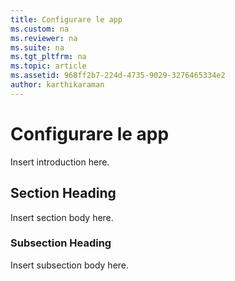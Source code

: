 ```yaml
---
title: Configurare le app
ms.custom: na
ms.reviewer: na
ms.suite: na
ms.tgt_pltfrm: na
ms.topic: article
ms.assetid: 968ff2b7-224d-4735-9029-3276465334e2
author: karthikaraman
---
```

# Configurare le app
Insert introduction here.

## Section Heading
Insert section body here.

### Subsection Heading
Insert subsection body here.



<!--HONumber=Apr16_HO3-->


